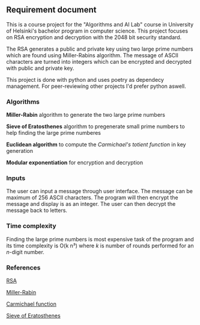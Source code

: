 ## Requirement document
This is a course project for the "Algorithms and AI Lab" course in University of Helsinki's bachelor program in computer science. This project focuses on RSA encryption and decryption with the 2048 bit security standard. 

The RSA generates a public and private key using two large prime numbers which are found using Miller-Rabins algorithm. The message of ASCII characters are turned into integers which can be encrypted and decrypted with public and private key. 

This project is done with python and uses poetry as dependecy management. For peer-reviewing other projects I'd prefer python aswell. 

### Algorithms
**Miller-Rabin** algorithm to generate the two large prime numbers 

**Sieve of Eratosthenes** algorithm to pregenerate small prime numbers to help finding the large prime numberes

**Euclidean algorithm** to compute the *Carmichael's totient function* in key generation

**Modular exponentiation** for encryption and decryption

### Inputs
The user can input a message through user interface. The message can be maximum of 256 ASCII characters. The program will then encrypt the message and display is as an integer. The user can then decrypt the message back to letters. 

### Time complexity
Finding the large prime numbers is most expensive task of the program and its time complexity is O(k n³) where *k* is number of rounds performed for an *n*-digit number.

### References
[RSA](https://en.wikipedia.org/wiki/RSA_(cryptosystem))

[Miller-Rabin](https://en.wikipedia.org/wiki/Miller%E2%80%93Rabin_primality_test)

[Carmichael function](https://en.wikipedia.org/wiki/Carmichael_function)

[Sieve of Eratosthenes](https://en.wikipedia.org/wiki/Sieve_of_Eratosthenes)
